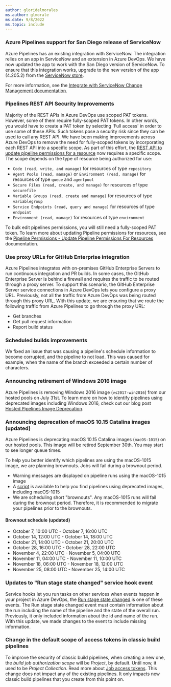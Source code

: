 ```yaml
---
author: gloridelmorales
ms.author: glmorale
ms.date: 9/8/2022
ms.topic: include
---
```


### Azure Pipelines support for San Diego release of ServiceNow

Azure Pipelines has an existing integration with ServiceNow. The integration relies on an app in ServiceNow and an extension in Azure DevOps. We have now updated the app to work with the San Diego version of ServiceNow. To ensure that this integration works, upgrade to the new version of the app (4.205.2) from the [ServiceNow store](https://store.servicenow.com/sn_appstore_store.do#!/store/application/fa788cb5dbb5630040669c27db961940).

For more information, see the [Integrate with ServiceNow Change Management documentation](/azure/devops/pipelines/release/approvals/servicenow?view=azure-devops&preserve-view=true).

### Pipelines REST API Security Improvements

Majority of the REST APIs in Azure DevOps use scoped PAT tokens. However, some of them require fully-scoped PAT tokens. In other words, you would have to create a PAT token by selecting 'Full access' in order to use some of these APIs. Such tokens pose a security risk since they can be used to call any REST API. We have been making improvements across Azure DevOps to remove the need for fully-scoped tokens by incorporating each REST API into a specific scope. As part of this effort, the [REST API to update pipeline permissions for a resource](/rest/api/azure/devops/approvalsandchecks/pipeline-permissions/update-pipeline-permisions-for-resources?view=azure-devops-rest-7.1) now requires a specific scope. The scope depends on the type of resource being authorized for use:

* `Code (read, write, and manage)` for resources of type `repository`
* `Agent Pools (read, manage)` or `Environment (read, manage)` for resources of type `queue` and `agentpool`
* `Secure Files (read, create, and manage)` for resources of type `securefile`
* `Variable Groups (read, create and manage)` for resources of type `variablegroup`
* `Service Endpoints (read, query and manage)` for resources of type `endpoint`
* `Environment (read, manage)` for resources of type `environment`

To bulk edit pipelines permissions, you will still need a fully-scoped PAT token. To learn more about updating Pipeline permissions for resources, see the [Pipeline Permissions - Update Pipeline Permissions For Resources](/rest/api/azure/devops/approvalsandchecks/pipeline-permissions/update-pipeline-permisions-for-resources?view=azure-devops-rest-7.1) documentation. 

### Use proxy URLs for GitHub Enterprise integration

Azure Pipelines integrates with on-premises GitHub Enterprise Servers to run continuous integration and PR builds. In some cases, the GitHub Enterprise Server is behind a firewall and requires the traffic to be routed through a proxy server. To support this scenario, the GitHub Enterprise Server service connections in Azure DevOps lets you configure a proxy URL. Previously, not all the traffic from Azure DevOps was being routed through this proxy URL. With this update, we are ensuring that we route the following traffic from Azure Pipelines to go through the proxy URL:
* Get branches
* Get pull request information
* Report build status

### Scheduled builds improvements

We fixed an issue that was causing a pipeline's schedule information to become corrupted, and the pipeline to not load. This was caused for example, when the name of the branch exceeded a certain number of characters.

### Announcing retirement of Windows 2016 image

Azure Pipelines is removing Windows 2016 image (`vs2017-win2016`) from our hosted pools on July 31st. To learn more on how to identify pipelines using deprecated images including Windows 2016, check out our blog post [Hosted Pipelines Image Deprecation](https://devblogs.microsoft.com/devops/hosted-pipelines-image-deprecation/).

### Announcing deprecation of macOS 10.15 Catalina images (updated)

Azure Pipelines is deprecating macOS 10.15 Catalina images (`macOS-1015`) on our hosted pools. This image will be retired September 30th. You may start to see longer queue times.

To help you better identify which pipelines are using the macOS-1015 image, we are planning brownouts. Jobs will fail during a brownout period.
* Warning messages are displayed on pipeline runs using the macOS-1015 image
* A [script](https://github.com/microsoft/azure-pipelines-agent/tree/master/tools/FindPipelinesUsingRetiredImages) is available to help you find pipelines using deprecated images, including macOS-1015
* We are scheduling short "brownouts". Any macOS-1015 runs will fail during the brownout period. Therefore, it is recommended to migrate your pipelines prior to the brownouts.

#### Brownout schedule (updated)
* October 7, 10:00 UTC - October 7, 16:00 UTC
* October 14, 12:00 UTC - October 14, 18:00 UTC
* October 21, 14:00 UTC - October 21, 20:00 UTC
* October 28, 16:00 UTC - October 28, 22:00 UTC
* November 4, 22:00 UTC - November 5, 04:00 UTC
* November 11, 04:00 UTC - November 11, 10:00 UTC
* November 18, 06:00 UTC - November 18, 12:00 UTC
* November 25, 08:00 UTC - November 25, 14:00 UTC

### Updates to "Run stage state changed" service hook event

Service hooks let you run tasks on other services when events happen in your project in Azure DevOps, the [Run stage state changed](/azure/devops/service-hooks/events?view=azure-devops#run-stage-state-changed) is one of these events. The Run stage state changed event must contain information about the run including the name of the pipeline and the state of the overall run. Previously, it only included information about the id and name of the run. With this update, we made changes to the event to include missing information. 

### Change in the default scope of access tokens in classic build pipelines

To improve the security of classic build pipelines, when creating a new one, the _build job authorization scope_ will be _Project_, by default. Until now, it used to be _Project Collection_. Read more about [Job access tokens](/azure/devops/pipelines/process/access-tokens?view=azure-devops&tabs=classic). This change does not impact any of the existing pipelines. It only impacts new classic build pipelines that you create from this point on.
